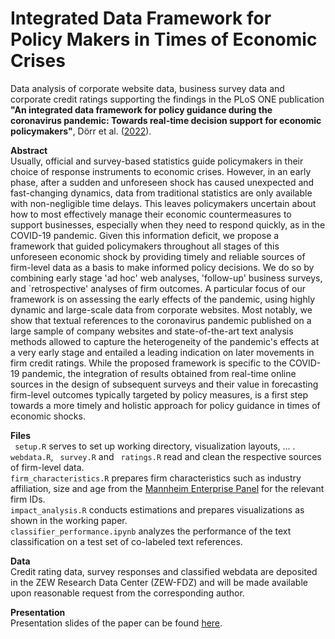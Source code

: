 # Integrated Data Framework for Policy Makers in Times of Economic Crises
Data analysis of corporate website data, business survey data and corporate credit ratings supporting the findings in the PLoS ONE publication **"An integrated data framework for policy guidance during the coronavirus pandemic: Towards real-time decision support for economic policymakers"**, Dörr et al. ([2022](https://doi.org/10.1371/journal.pone.0263898)).

**Abstract**<br/>
Usually, official and survey-based statistics guide policymakers in their choice of response instruments to economic crises. However, in an early phase, after a sudden and unforeseen shock has caused unexpected and fast-changing dynamics, data from traditional statistics are only available with non-negligible time delays. This leaves policymakers uncertain about how to most effectively manage their economic countermeasures to support businesses, especially when they need to respond quickly, as in the COVID-19 pandemic. Given this information deficit, we propose a framework that guided policymakers throughout all stages of this unforeseen economic shock by providing timely and reliable sources of firm-level data as a basis to make informed policy decisions. We do so by combining early stage 'ad hoc' web analyses, 'follow-up' business surveys, and `retrospective' analyses of firm outcomes. A particular focus of our framework is on assessing the early effects of the pandemic, using highly dynamic and large-scale data from corporate websites. Most notably, we show that textual references to the coronavirus pandemic published on a large sample of company websites and state-of-the-art text analysis methods allowed to capture the heterogeneity of the pandemic's effects at a very early stage and entailed a leading indication on later movements in firm credit ratings. While the proposed framework is specific to the COVID-19 pandemic, the integration of results obtained from real-time online sources in the design of subsequent surveys and their value in forecasting firm-level outcomes typically targeted by policy measures, is a first step towards a more timely and holistic approach for policy guidance in times of economic shocks.

**Files**<br/>
<code> setup.R</code> serves to set up working directory, visualization layouts, ... .
<code> webdata.R</code>, <code> survey.R</code> and <code> ratings.R</code> read and clean the respective sources of firm-level data. 
<code> firm_characteristics.R</code> prepares firm characteristics such as industry affiliation, size and age from the [Mannheim Enterprise Panel](https://www.zew.de/en/research-at-zew/the-mannheim-enterprise-panel) for the relevant firm IDs.
<code> impact_analysis.R</code> conducts estimations and prepares visualizations as shown in the working paper.
<code> classifier_performance.ipynb</code> analyzes the performance of the text classification on a test set of co-labeled text references.

**Data**<br/>
Credit rating data, survey responses and classified webdata are deposited in the ZEW Research Data Center (ZEW-FDZ) and will be made available upon reasonable request from the corresponding author.

**Presentation**<br/>
Presentation slides of the paper can be found [here](https://raw.githack.com/julienOlivier3/DataFramework_EconomicCrises/main/pres.pdf).
